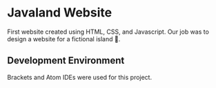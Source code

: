 # Javaland Website
First website created using HTML, CSS, and Javascript. Our job was to design a website for a fictional island 🌊.

Development Environment
------------
Brackets and Atom IDEs were used for this project.
